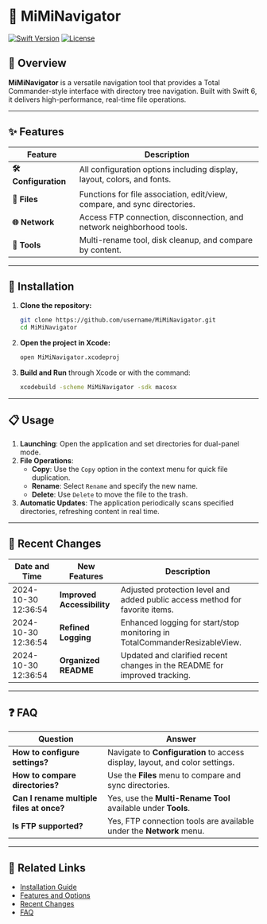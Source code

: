 
# 📁 MiMiNavigator
[![Swift Version](https://img.shields.io/badge/Swift-6.0-blue.svg)](https://swift.org)
[![License](https://img.shields.io/badge/License-MIT-lightgrey.svg)](LICENSE)

## 📖 Overview

**MiMiNavigator** is a versatile navigation tool that provides a Total Commander-style interface with directory tree navigation. Built with Swift 6, it delivers high-performance, real-time file operations.

---

## ✨ Features

| Feature                  | Description                                                                                          |
|--------------------------|------------------------------------------------------------------------------------------------------|
| **🛠 Configuration**      | All configuration options including display, layout, colors, and fonts.                              |
| **📂 Files**             | Functions for file association, edit/view, compare, and sync directories.                            |
| **🌐 Network**           | Access FTP connection, disconnection, and network neighborhood tools.                               |
| **🧰 Tools**             | Multi-rename tool, disk cleanup, and compare by content.                                            |

---

## 🚀 Installation

1. **Clone the repository:**
   ```bash
   git clone https://github.com/username/MiMiNavigator.git
   cd MiMiNavigator
   ```
2. **Open the project in Xcode:**
   ```bash
   open MiMiNavigator.xcodeproj
   ```
3. **Build and Run** through Xcode or with the command:
   ```bash
   xcodebuild -scheme MiMiNavigator -sdk macosx
   ```

---

## 📋 Usage

1. **Launching**: Open the application and set directories for dual-panel mode.
2. **File Operations**:
   - **Copy**: Use the `Copy` option in the context menu for quick file duplication.
   - **Rename**: Select `Rename` and specify the new name.
   - **Delete**: Use `Delete` to move the file to the trash.
3. **Automatic Updates**: The application periodically scans specified directories, refreshing content in real time.

---

## 📅 Recent Changes

| Date and Time           | New Features                             | Description                                                                          |
|-------------------------|------------------------------------------|--------------------------------------------------------------------------------------|
| 2024-10-30 12:36:54      | **Improved Accessibility**               | Adjusted protection level and added public access method for favorite items.          |
| 2024-10-30 12:36:54      | **Refined Logging**                      | Enhanced logging for start/stop monitoring in TotalCommanderResizableView.            |
| 2024-10-30 12:36:54      | **Organized README**                     | Updated and clarified recent changes in the README for improved tracking.             |

---

## ❓ FAQ

| Question                                        | Answer                                                                                     |
|-------------------------------------------------|--------------------------------------------------------------------------------------------|
| **How to configure settings?**                  | Navigate to **Configuration** to access display, layout, and color settings.               |
| **How to compare directories?**                 | Use the **Files** menu to compare and sync directories.                                    |
| **Can I rename multiple files at once?**        | Yes, use the **Multi-Rename Tool** available under **Tools**.                              |
| **Is FTP supported?**                           | Yes, FTP connection tools are available under the **Network** menu.                        |

---

## 🔗 Related Links

- [Installation Guide](#quick-start-guide)
- [Features and Options](#features-and-options)
- [Recent Changes](#recent-changes)
- [FAQ](#faq)

